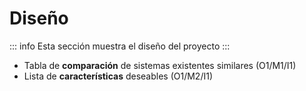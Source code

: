 # Diseño

::: info
Esta sección muestra el diseño del proyecto
:::

- Tabla de **comparación** de sistemas existentes similares (O1/M1/I1)
- Lista de **características** deseables (O1/M2/I1)